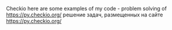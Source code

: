 Checkio
here are some examples of my code - problem solving of https://py.checkio.org/
решение задач, размещенных на сайте https://py.checkio.org/
